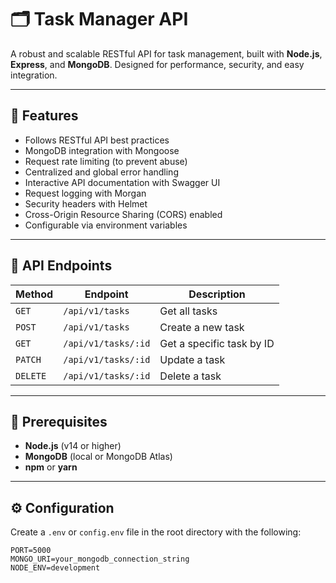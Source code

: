 # 🗂️ Task Manager API

A robust and scalable RESTful API for task management, built with **Node.js**, **Express**, and **MongoDB**. Designed for performance, security, and easy integration.

---

## 🚀 Features

- Follows RESTful API best practices
- MongoDB integration with Mongoose
- Request rate limiting (to prevent abuse)
- Centralized and global error handling
- Interactive API documentation with Swagger UI
- Request logging with Morgan
- Security headers with Helmet
- Cross-Origin Resource Sharing (CORS) enabled
- Configurable via environment variables

---

## 📌 API Endpoints

| Method | Endpoint | Description |
|--------|----------|-------------|
| `GET`    | `/api/v1/tasks`         | Get all tasks |
| `POST`   | `/api/v1/tasks`         | Create a new task |
| `GET`    | `/api/v1/tasks/:id`     | Get a specific task by ID |
| `PATCH`  | `/api/v1/tasks/:id`     | Update a task |
| `DELETE` | `/api/v1/tasks/:id`     | Delete a task |

---

## 🧰 Prerequisites

- **Node.js** (v14 or higher)
- **MongoDB** (local or MongoDB Atlas)
- **npm** or **yarn**

---

## ⚙️ Configuration

Create a `.env` or `config.env` file in the root directory with the following:

```env
PORT=5000
MONGO_URI=your_mongodb_connection_string
NODE_ENV=development
